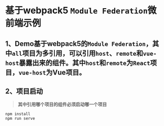 # 基于webpack5 `Module Federation`微前端示例
## 1、Demo基于webpack5的`Module Federation`，其中`all`项目为多引用，可以引用`host`、`remote`和`vue-host`暴露出来的组件。其中`host`和`remote`为`React`项目，`vue-host`为Vue项目。
## 2、项目启动
> **其中引用哪个项目的组件必须启动哪一个项目**
```
npm install
npm run serve
```